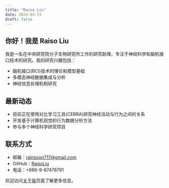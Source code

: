 ```yaml
---
title: "Raiso Liu"
date: 2024-03-23
draft: false
---
```


## 你好！我是 Raiso Liu

我是一名在中央研究院分子生物研究所工作的研究助理，专注于神经科学和脑机接口技术的研究。我的研究兴趣包括：

- 脑机接口(BCI)技术的理论和模型基础
- 多模态神经数据集成与分析
- 神经信息处理机制研究

## 最新动态

- 目前正在使用对比学习工具(CEBRA)研究神经活动与行为之间的关系
- 开发基于计算机视觉的行为数据分析方法
- 参与多个神经科学研究项目

## 联系方式

- 邮箱：rainsoon717@gmail.com
- GitHub：[RaisoLiu](https://github.com/RaisoLiu)
- 电话：+886-9-87478791

欢迎访问[关于我](/about)页面了解更多信息。 